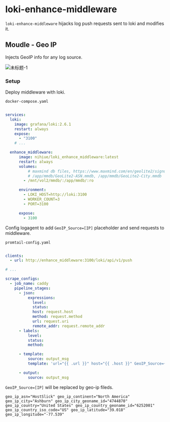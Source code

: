 # loki-enhance-middleware

`loki-enhance-middleware` hijacks log push requests sent to loki and modifies it.

## Moudle - Geo IP

Injects GeoIP info for any log source.

![未标题-1](https://user-images.githubusercontent.com/5763301/188595103-5719c66c-b94b-40ec-ad49-9e4cf66f07b8.png)

### Setup

Deploy middleware with loki.

`docker-compose.yaml`
```yaml

services:
  loki:
    image: grafana/loki:2.6.1
    restart: always
    expose:
      - "3100"
    # ...

  enhance_middleware:
      image: nihiue/loki_enhance_middleware:latest
      restart: always
      volumes:
          # maxmind db files, https://www.maxmind.com/en/geolite2/signup
          # /app/mmdb/GeoLite2-ASN.mmdb, /app/mmdb/GeoLite2-City.mmdb
        - /mnt/vol2/mmdb/:/app/mmdb/:ro

      environment:
        - LOKI_HOST=http://loki:3100
        - WORKER_COUNT=3
        - PORT=3100

      expose:
        - 3100
```

Config logagent to add `GeoIP_Source=[IP]` placeholder and send requests to middleware.

`promtail-config.yaml`
```yaml

clients:
  - url: http://enhance_middleware:3100/loki/api/v1/push

# ...

scrape_configs:
  - job_name: caddy
    pipeline_stages:
      - json:
          expressions:
            level:
            status:
            host: request.host
            method: request.method
            url: request.uri
            remote_addr: request.remote_addr
      - labels:
          level:
          status:
          method:

      - template:
          source: output_msg
          template: 'url="{{ .url }}" host="{{ .host }}" GeoIP_Source={{.remote_addr }}'

      - output:
          source: output_msg
```

`GeoIP_Source=[IP]` will be replaced by geo-ip fileds.

```
geo_ip_asn="HostSlick" geo_ip_continent="North America" geo_ip_city="Ashburn" geo_ip_city_geoname_id="4744870" geo_ip_country="United States" geo_ip_country_geoname_id="6252001" geo_ip_country_iso_code="US" geo_ip_latitude="39.018" geo_ip_longitude="-77.539"

```
